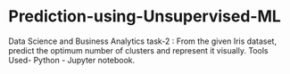 # Prediction-using-Unsupervised-ML
Data Science and Business Analytics task-2 : From the given Iris dataset, predict the optimum number of clusters and represent it visually. Tools Used- Python - Jupyter notebook.
